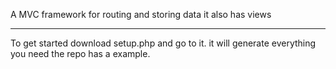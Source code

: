 A MVC framework for routing and storing data it also has views
<hr />
To get started download setup.php and go to it.
it will generate everything you need the repo
has a example.